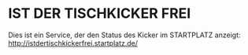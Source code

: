 IST DER TISCHKICKER FREI
=============

Dies ist ein Service, der den Status des Kicker im STARTPLATZ anzeigt: http://istdertischkickerfrei.startplatz.de/
